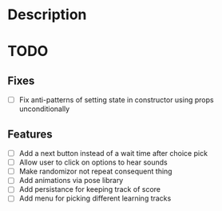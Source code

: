 # Description

# TODO
## Fixes
- [ ] Fix anti-patterns of setting state in constructor using props unconditionally

## Features
- [ ] Add a next button instead of a wait time after choice pick
 - [ ] Allow user to click on options to hear sounds
- [ ] Make randomizor not repeat consequent thing
- [ ] Add animations via pose library
- [ ] Add persistance for keeping track of score
- [ ] Add menu for picking different learning tracks